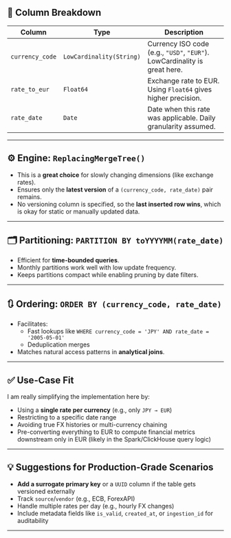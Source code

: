 ## 📑 Column Breakdown

| Column           | Type                         | Description                                                                 |
|------------------|------------------------------|-----------------------------------------------------------------------------|
| `currency_code`  | `LowCardinality(String)`     | Currency ISO code (e.g., `"USD"`, `"EUR"`). LowCardinality is great here.   |
| `rate_to_eur`    | `Float64`                    | Exchange rate to EUR. Using `Float64` gives higher precision.              |
| `rate_date`      | `Date`                       | Date when this rate was applicable. Daily granularity assumed.             |

---

## ⚙️ Engine: `ReplacingMergeTree()`

- This is a **great choice** for slowly changing dimensions (like exchange rates).
- Ensures only the **latest version** of a `(currency_code, rate_date)` pair remains.
- No versioning column is specified, so the **last inserted row wins**, which is okay for static or manually updated data.

---

## 🗂 Partitioning: `PARTITION BY toYYYYMM(rate_date)`

- Efficient for **time-bounded queries**.
- Monthly partitions work well with low update frequency.
- Keeps partitions compact while enabling pruning by date filters.

---

## 🔃 Ordering: `ORDER BY (currency_code, rate_date)`

- Facilitates:
  - Fast lookups like `WHERE currency_code = 'JPY' AND rate_date = '2005-05-01'`
  - Deduplication merges
- Matches natural access patterns in **analytical joins**.

---

## ✅ Use-Case Fit

I am really simplifying the implementation here by:
- Using a **single rate per currency** (e.g., only `JPY → EUR`)
- Restricting to a specific date range
- Avoiding true FX histories or multi-currency chaining
- Pre-converting everything to EUR to compute financial metrics downstream only in EUR (likely in the Spark/ClickHouse query logic)

---

## 💡 Suggestions for Production-Grade Scenarios

- **Add a surrogate primary key** or a `UUID` column if the table gets versioned externally
- Track `source`/`vendor` (e.g., ECB, ForexAPI)
- Handle multiple rates per day (e.g., hourly FX changes)
- Include metadata fields like `is_valid`, `created_at`, or `ingestion_id` for auditability

---
